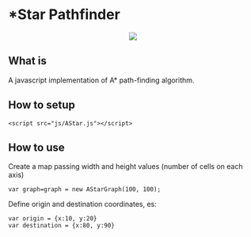 # *Star Pathfinder

<p align="center">
  <img src="https://github.com/erosmarcon/VRKeyboard/blob/master/images/screenshots/Astar-shot-1.png"/>
</p>

## What is
A javascript implementation of A* path-finding algorithm.

## How to setup

    <script src="js/AStar.js"></script>

## How to use

Create a map passing width and height values (number of cells on each axis)

    var graph=graph = new AStarGraph(100, 100);

Define origin and destination coordinates, es:

    var origin = {x:10, y:20}
    var destination = {x:80, y:90}




